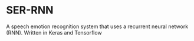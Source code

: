 # SER-RNN
 A speech emotion recognition system that uses a recurrent neural network (RNN). Written in Keras and Tensorflow
